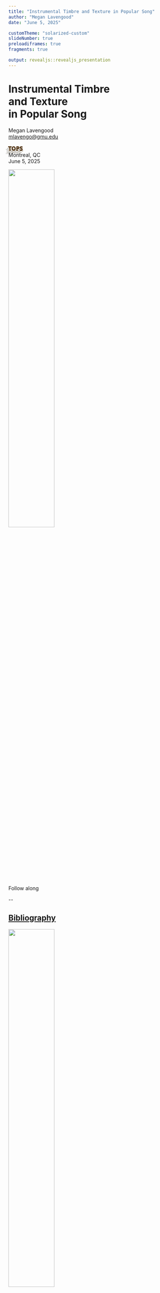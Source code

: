 ```yaml
---
title: "Instrumental Timbre and Texture in Popular Song"
author: "Megan Lavengood"
date: "June 5, 2025"

customTheme: "solarized-custom"
slideNumber: true
preloadiframes: true
fragments: true

output: revealjs::revealjs_presentation
---
```


<!-- This workshop investigates instrumental timbre and texture in popular song, building on the approaches of Moore (2012) and Lavengood (2020, 2021) to explicate relationships between an instrument's timbral qualities and its role within the larger texture. Regardless of the specific instrumentation, many popular songs comprise four basic layers of the musical texture, which are typically separated by register (different pitch levels) and timbre (different tone colors): melody, harmony, bass, and explicit beat layers; some songs additionally feature a rhythmically and timbrally marked novelty layer that does not blend with the others. By bringing attention to various marginalized subgenres of popular music (e.g., rap, EDM), we will also scrutinize the assumptions that underlie existing definitions of popular-music terms and analytical models. -->

<link rel="stylesheet" href="bootstrap-2.css">
<!-- <link rel="stylesheet" href="custom.css"> -->

# Instrumental Timbre</br>and Texture<br/>in Popular Song <!-- .element: class="r-fit-text" -->

<div class="r-stretch"></div>
<div class="row justify-content-between align-items-end px-2 g-2 small">
    <div class="col-md-4"><p>Megan Lavengood<br/><a href="mailto:mlavengo@gmu.edu">mlavengo@gmu.edu</a></p></div>
    <div class="col-md-4"><p><a style="font-family: 'Open Sans'; letter-spacing:0.1em; -webkit-text-fill-color: #fffaef; -webkit-text-stroke-width: 2px; -webkit-text-stroke-color: #553819; text-shadow: -3px 3px #fffaef, -4px 4px 1px gray, -6px 6px #fffaef, -7px 7px 2px gray;" href="https://www.mcgill.ca/tops2025/">TOPS</a><br/>Montreal, QC</br>June 5, 2025</p></div>
    <div class="col-md-4"><p><a href="https://presentations.meganlavengood.com/2025-tops.html"><img src="/tops/pres-tops.svg" width="50%"></a><br/>Follow along</p></div>
</div>

--

## [Bibliography](https://www.zotero.org/mlavengood/collections/2URXWKKL/item-list)

<a href="https://www.zotero.org/mlavengood/collections/2URXWKKL/item-list"><img src="/tops/bibqr-tops.svg" width="50%"></a>

---

## Workshop outline

1. Timbre analysis methodology
2. Texture analysis
3. Refining definitions: texture analysis in EDM

---

## 1. Timbre analysis

-   Explained in [2020 _MTO_ article](https://mtosmt.org/issues/mto.20.26.3/mto.20.26.3.lavengood.html)
-   Spectrograms are used to aid in describing timbre
    -   Visual analysis suffices for many features
    -   MIR (measuring spectral centroid) more helpful for brightness in particular
-   Timbre vocabulary set up in a system of binary oppositions

--

### Oppositional vocabulary

[Lavengood (2020), \[1.9–19\]](https://mtosmt.org/issues/mto.20.26.3/mto.20.26.3.lavengood.html)<!-- .element: class='r-fit-text' -->

<div class='container align-items-center'>

::: .col

#### Spectral - sustain

-   _bright / dark_
-   _pure / noisy_
-   _full / hollow_
-   _rich / sparse_
-   _beatless / beating_
-   _harmonic / inharmonic_

:::

::: .col

#### Spectral - attack

-   _percussive / legato_
-   _bright / dark_

&nbsp;

#### Pitch

-   _low / high_
-   _steady / wavering_

:::

</div>

--

### Markedness

[Hatten (1994)](https://www.zotero.org/mlavengood/collections/2URXWKKL/item-list)

-   "the valuation given to difference" (Hatten 1994, 34)
-   One oppositional term carries more meaning than the other: more culturally specific
-   Inherently culturally situated
    -   Lavengood (2020) compares to a clean electric guitar sound
    -   Other contexts need to have a more appropriate context

---

## Instrument-specific vocabulary

-   Lavengood (2020) is meant to be generally specific, but it was built with the DX7 in mind as a case study; probably best for pitched instruments.
-   Vocal timbre: probably better to use Heidemann (2016) embodied terms
-   Percussion timbre: see Lavengood and Barranco (forthcoming): based on orchestral music, but illustrates how different vocabulary is useful for percussion.

--

### Vocal timbre

::: .container

::: {style=width:25%;}

:::

::: {style=width:50%;}

<img src="https://www.mtosmt.org/issues/mto.16.22.1/heidemann_table1.png" class="r-frame">

:::

::: {style=width:25%;}

Heidemann (2016) <br/> Table 1 {style=text-align:right;}

:::

:::

--

### Percussion timbre

[Lavengood and Barranco (forthcoming)](https://www.zotero.org/mlavengood/collections/2URXWKKL/item-list)

<div class='container align-items-center' style="text-align:left;">

::: .col

#### Triangles

-   _simple/complex_
-   [_dark/bright_]
-   [_beatless/beating_]

#### Crash cymbals <!-- .element: style="margin-top: 20px;" -->

-   [_dark/brilliant (attack)_]
-   [_dark/brilliant (decay)_]
-   _thin/full_

:::

::: .col

#### Tambourines

-   [_dark/brilliant_]
-   _wet/dry_
-   [_pure/noisy_]
-   _clicky/washy_

:::

</div>

<aside class="notes">

-   _Brilliant/dark_. Percussionists associate a brilliant attack with one that has high overtones on striking the tambourine. To evaluate this, we measure the frequencies of these resonant overtones through spectrogram analysis, focusing on the frequencies that extend beyond the band of noise produced by the initial attack. For this analysis, we have chosen 11,500 Hz as our threshold: a tambourine with jingles resonating over 11,500 Hz is brilliant, while a tambourine with resonating jingles only below that value is dark.
-   _Dry/wet_. A wet sound has a decay that lasts for a substantial period of time, while a dry sound has a shorter decay. We measure this using the struck tambourine samples, and our threshold is 0.7 seconds—anything above is wet, and anything below is dry.
-   _Pure/noisy_. This opposition refers to the aural clarity of individual jingles in the sound when the tambourine is struck. On the spectrogram, a pure decay has overtones that are visually thin and separated from the other bands on the spectrogram. A noisy sound has thicker bands that are closer together, obscuring the pitches of the jingles.
-   _Clicky/washy_. This is the only opposition that refers to the tambourine when shaken instead of struck; it correlates to average spectral centroid measurements, and thus to the brightness of the shake. Samples with a centroid of over 9000 Hz are considered washy, while those below 9000 are clicky. In practice a washy tambourine would be particularly good for a smooth, shimmery tambourine shake-roll, while a clicky tambourine shake would have more subtle micro-attacks that render better rhythmic clarity.
-   _Simple/complex_. Percussionists tend to speak of triangles in terms of their simple or complex overtones. To evaluate this, we count the number of overtones above -110 dBV for each triangle sample, as shown in a spectrum plot of the sample at one second past the initial attack. For this study, we call triangles with less than eighteen such overtones simple, while those with eighteen or more are complex.
-   _Bright/dark_. Similar to brilliant/dark when discussing tambourines, bright/dark references the presence of high-pitched overtones as the instrument decays. With tambourines, we look for the presence of overtones above the specified threshold, but with triangles, we are looking for overtones below the threshold—in this case, 1,300 Hz. In other words, all triangles have high and low overtones, but dark triangles have particularly noticeable low-frequency overtones. If a relatively strong partial is present at 1,300 Hz or below, we consider the instrument dark, due to the foregrounded presence of these lower overtones. If an instrument does not have activity at or below 1,300 Hz, we classify it as bright.
-   _Beatless/beating_. These oppositions refer to acoustic beats created through interference between slightly different frequencies (not to be confused with triangle beaters), which may or may not be audible in the triangle’s decay. Visually, a beatless decay has thin, consistent lines on the spectrogram, while a beating decay has dotted lines.
-   _Brilliant/dark_ (attack). This opposition accounts for the frequency of the highest-amplitude peak in the spectrum in the cymbal’s attack. If a cymbal has a dark attack, the highest amplitude peak occurs at a lower frequency. Therefore, a brilliant classification would indicate that the highest amplitudes occur at a higher frequency. This measurement reflects the way that specific frequencies might be detected by the listener in the initial attack. For this study, we determined 400 Hz to be the dividing line.
-   _Brilliant/dark_ (decay). This opposition is based on the spectral centroid of the sound signal, measured at four seconds after the initial attack, which gives ample time for the wash of noise in the initial contact sound to dissipate; only the strongest overtones will continue to ring at this point. For this study, 2000 Hz was a useful dividing line between brilliant/dark.
-   _Thin/full_. This opposition summarizes the amplitude of the decay across a broad frequency range. A cymbal crash is full if the amplitude of the decay is relatively even across the entire frequency range. If the crash has an unusually narrow range, or if the amplitude is particularly uneven in certain ranges of the spectrogram, then the timbre is thin.

</aside>

---

## Data collection

1. Analyst determines which timbres to focus on
2. Obtain isolated audio for that timbre (recreate, rebalance in iZotope, look for stems online, pull from a stripped-down texture) and generate spectrograms for that audio … **or just listen really closely**
3. Go through each opposition and assign a term (+, −, ∅, ±)

--

### Interpretation

-   Assigning +/− is a first step in analysis, like identfiying Roman numerals. It is not in itself very meaningful.
-   The analyst must go on to do something with that data: compare it to other data, etc.
-   **In Lavengood (2020; 2021), the question is: what are the relationships between timbre and texture?**

---

## 2. Texture

-   Expanding on work by [Allan Moore (2012)](https://www.zotero.org/mlavengood/collections/2URXWKKL/item-list)
-   Traditional terms—homophony, polyphony, heterophony, monophony—are not very useful for analyzing pop (or classical…? …or anything?)

--

### Functional layers

1. Explicit beat layer
2. Functional bass layer
3. Harmonic filler layer
4. Melodic layer
5. Novelty layer

--

#### Novelty layer

(see also Biamonte/Reymore workshop)

-   Often melodic in content, but not necessarily
-   Intermittent—cuts in and out of the texture, often in call-and-response with melodic layers
-   Least common of all functional layer types
-   Typically uses marked timbres and instruments

--

<div class="row flex-wrap justify-content-between">

::: .col

#### Explicit beat layer

-   "articulate[s] an explicit pattern of beats"
-   uses unpitched percussion
-   part of the song's groove

:::

::: .col

#### Functional bass layer

-   "connect[s] root position harmonies in one or more ways"
-   also part of the groove

:::

</div>

Moore (2012), 20

--

<div class="row flex-wrap justify-content-between">

::: .col

#### Melodic layer

-   primary and secondary melodic lines; "the tune"
-   "articulate[s] the songs lyrics"
-   most memorable and identifiable

:::

::: .col

#### Harmonic filler layer

-   "fill[s] the 'registral space' between these bass and treble layers"
-   contributes greatly to a listener's sense of genre in a song

:::

</div>

Moore (2012), 20

--

-   Moore's textural layers are certainly an improvement on traditional texture terms, but
-   Moore's definitions rely on intuition and unspoken rules
-   Based in mainstream pop and rock music

**How do other genres complicate these definitions?**

**How can these complications reveal more about what the definitons should be?**

---

## 3. Breakout activity <!-- .element: class="r-fit-text" -->

<iframe style="border: 0; width: 100%; max-width: 700px; height: 120px; margin-left: auto; margin-right: auto;" data-src="https://bandcamp.com/EmbeddedPlayer/album=2765736108/size=large/bgcol=333333/linkcol=9a64ff/tracklist=false/artwork=small/track=4231873605/transparent=true/" seamless><a href="https://jlin.bandcamp.com/album/black-origami">Black Origami by Jlin</a></iframe>

[download mp3](https://gmuedu-my.sharepoint.com/:u:/g/personal/mlavengo_gmu_edu/EfrL_MJQkOhIiijUnpwF1toBt4kmLv1Sr1pKm9mjI01Vqw?e=cYIqHx) • [open shared doc](https://docs.google.com/spreadsheets/d/1nJwi_E87puVQSimMXNBFuaN0-aL51Y4xgK9_vLfekJA/edit?usp=sharing)<!-- .element: class="small" -->

<div style="float: right; width:30%;">
<a href="https://presentations.meganlavengood.com/2025-tops.html"><img src="/tops/pres-tops.svg"></a>
</div>
<div style="width:70%;">
<section data-markdown>
<textarea data-template>

1. Identify instruments (by name, by timbre, onomotopoeia)
2. Categorize instruments as belonging to functional layers (melody, harmony, bass, beat, novelty)
3. Transcribe rhythmic motives

</textarea>
</section>
</div>

--

## Discussion: Jlin

<iframe style="border: 0; width: 100%; max-width: 700px; height: 120px; margin-left: auto; margin-right: auto;" data-src="https://bandcamp.com/EmbeddedPlayer/album=2765736108/size=large/bgcol=333333/linkcol=9a64ff/tracklist=false/artwork=small/track=448110133/transparent=true/" seamless><a href="https://jlin.bandcamp.com/album/black-origami">Black Origami by Jlin</a></iframe>

-   How do we need to modify functional layer definitions to accommodate music like this?
-   What does that tell us about all pop music textures?

---
